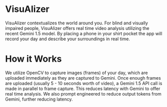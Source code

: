 # VisuAIizer 
VisuAIizer contextualizes the world around you. For blind and visually impaired people, VisuAIizer offers real time video analysis utilizing the recent Gemini 1.5 model. By placing a phone in your shirt pocket the app will record your day and describe your surroundings in real time.

# How it Works

We utilize OpenCV to capture images (frames) of your day, which are uploaded immediately as they are captured to Gemini. Once enough frames are uploaded (usually 5 - 10 seconds worth of video), a Gemini 1.5 API call is made in parallel to frame capture. This reduces latency with Gemini to offer real time analysis. We also prompt engineered to reduce output tokens from Gemini, further reducing latency. 
